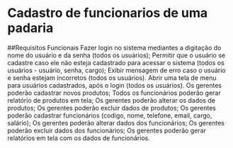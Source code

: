 # Cadastro de funcionarios de uma padaria

##Requisitos Funcionais
Fazer login no sistema mediantes a digitação do nome do usuário e da senha (todos os usuários);
Permitir que o usuário se cadastre caso ele não esteja cadastrado para acessar o sistema (todos os usuários - usuário, senha, cargo);
Exibir mensagem de erro caso o usuário e senha estejam incorretos (todos os usuários).
Abrir uma tela de menu para usuários cadastrados, após o  login (todos os usuários).
Os gerentes poderão cadastrar novos produtos;
Todos os funcionários poderão gerar relatório de produtos em tela;
Os gerentes poderão alterar os dados de produtos;
Os gerentes poderão excluir dados de produtos;
Os gerentes poderão cadastrar funcionários (codigo, nome, telefone, email, cargo, salário);
Os gerentes poderão alterar dados dos funcionários;
Os gerentes poderão excluir dados dos funcionários;
Os gerentes poderão gerar relatórios em tela com os dados de funcionários.

